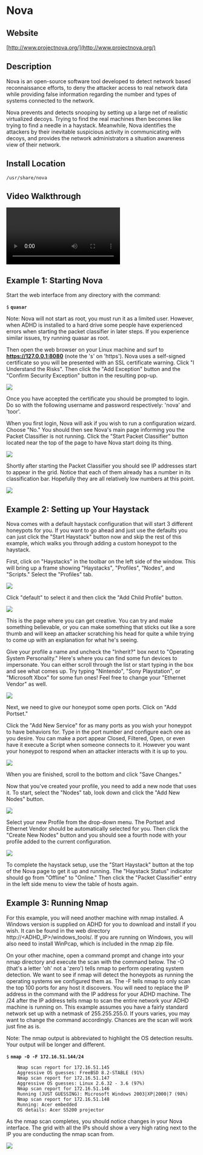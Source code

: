 
Nova
====

Website
-------

[http://www.projectnova.org/](http://www.projectnova.org/)

Description
-----------

Nova is an open-source software tool developed to detect network based
reconnaissance efforts, to deny the attacker access to real network data
while providing false information regarding the number and types of
systems connected to the network.

Nova prevents and detects snooping by setting up a large net of
realistic virtualized decoys. Trying to find the real machines then
becomes like trying to find a needle in a haystack. Meanwhile, Nova
identifies the attackers by their inevitable suspicious activity in
communicating with decoys, and provides the network administrators a
situation awareness view of their network.

Install Location
----------------

`/usr/share/nova`

Video Walkthrough
-----------------

<video controls>
  <source src="Videos/1_550_NOVA.mp4">
  <source src="https://onedrive.live.com/download.aspx?cid=8D6C4317A39E3D29&resid=8D6C4317A39E3D29%2155665&canary=">
 <p>Your browser does not support html5 video.</p>
</video>

Example 1: Starting Nova
------------------------

Start the web interface from any directory with the command:

`$` **`quasar`**

Note: Nova will not start as root, you must run it as a limited user.
However, when ADHD is installed to a hard drive some people have experienced
errors when starting the packet classifier in later steps.  If you experience
similar issues, try running quasar as root.

Then open the web browser on your Linux machine and surf to
**https://127.0.0.1:8080** (note the 's' on 'https'). Nova uses a
self-signed certificate so you will be presented with an SSL certificate
warning. Click "I Understand the Risks". Then click the "Add Exception"
button and the "Confirm Security Exception" button in the resulting
pop-up.

![](Nova_files/image002.png)

Once you have accepted the certificate you should be prompted to login.
Do so with the following username and password respectively: 'nova' and
'toor'.

When you first login, Nova will ask if you wish to run a configuration
wizard. Choose "No." You should then see Nova's main page informing you
the Packet Classifier is not running. Click the "Start Packet
Classifier" button located near the top of the page to have Nova start
doing its thing.

![](Nova_files/image004.png)

Shortly after starting the Packet Classifier you should see IP addresses
start to appear in the grid. Notice that each of them already has a
number in its classification bar. Hopefully they are all relatively low
numbers at this point.

![](Nova_files/image005.png)

Example 2: Setting up Your Haystack
-----------------------------------

Nova comes with a default haystack configuration that will start 3
different honeypots for you. If you want to go ahead and just use the
defaults you can just click the "Start Haystack" button now and skip the
rest of this example, which walks you through adding a custom honeypot
to the haystack.

First, click on "Haystacks" in the toolbar on the left side of
the window. This will bring up a frame showing "Haystacks", "Profiles",
"Nodes", and "Scripts." Select the "Profiles" tab.

![](Nova_files/image006.png)

Click "default" to select it and then click the "Add Child Profile"
button.

![](Nova_files/image007.png)

This is the page where you can get creative. You can try and make
something believable, or you can make something that sticks out like a
sore thumb and will keep an attacker scratching his head for quite a while trying to 
come up with an explanation for what he's seeing.

Give your profile a name and uncheck the "Inherit?" box next to
"Operating System Personality." Here's where you can find some fun
devices to impersonate. You can either scroll through the list or start
typing in the box and see what comes up. Try typing "Nintendo", "Sony
Playstation", or "Microsoft Xbox" for some fun ones! Feel free to change your 
"Ethernet Vendor" as well.

![](Nova_files/image009.png)

Next, we need to give our honeypot some open ports. Click on "Add Portset."

Click the "Add New Service" for as many ports as you wish your honeypot to
have behaviors for. Type in the port number and configure each one as
you desire. You can make a port appear Closed, Filtered, Open, or even
have it execute a Script when someone connects to it. However you want
your honeypot to respond when an attacker interacts with it is up to you.

![](Nova_files/image010.png)

When you are finished, scroll to the bottom and click "Save Changes."

Now that you've created your profile, you need to add a new node that
uses it. To start, select the "Nodes" tab, look down and click the "Add New Nodes" button.

![](Nova_files/image011.png)

Select your new Profile from the drop-down menu. The Portset and
Ethernet Vendor should be automatically selected for you. Then click the
"Create New Nodes" button and you should see a fourth node with your profile 
added to the current configuration.

![](Nova_files/image013.png)

To complete the haystack setup, use the "Start Haystack" button at the
top of the Nova page to get it up and running. The "Haystack Status"
indicator should go from "Offline" to "Online." Then click the "Packet
Classifier" entry in the left side menu to view the table of hosts again.

Example 3: Running Nmap
-----------------------

For this example, you will need another machine with nmap installed. A
Windows version is supplied on ADHD for you to download and install if
you wish. It can be found in the web directory
http://\<ADHD\_IP\>/windows\_tools/. If you are running on Windows, you
will also need to install WinPcap, which is included in the nmap zip
file.

On your other machine, open a command prompt and change into your nmap
directory and execute the scan with the command below. The -O (that's a
letter 'oh' not a 'zero') tells nmap to perform operating system
detection. We want to see if nmap will detect the honeypots as running
the operating systems we configured them as. The -F tells nmap to only
scan the top 100 ports for any host it discovers. You will need to
replace the IP address in the command with the IP address for your ADHD
machine. The /24 after the IP address tells nmap to scan the entire
network your ADHD machine is running on. This example assumes you have a
fairly standard network set up with a netmask of 255.255.255.0. If yours
varies, you may want to change the command accordingly. Chances are the
scan will work just fine as is.

Note: The nmap output is abbreviated to highlight the OS detection
results. Your output will be longer and different.

`$` **`nmap -O -F 172.16.51.144/24`**

        Nmap scan report for 172.16.51.145
        Aggressive OS guesses: FreeBSD 8.2-STABLE (91%)
        Nmap scan report for 172.16.51.147
        Aggressive OS guesses: Linux 2.6.32 - 3.6 (97%)
        Nmap scan report for 172.16.51.146
        Running (JUST GUESSING): Microsoft Windows 2003|XP|2000|7 (98%)
        Nmap scan report for 172.16.51.148
        Running: Acer embedded
        OS details: Acer S5200 projector

As the nmap scan completes, you should notice changes in your Nova
interface. The grid with all the IPs should show a very high rating next
to the IP you are conducting the nmap scan from.

![](Nova_files/image014.png)


